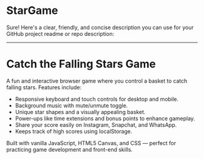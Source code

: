 # StarGame
Sure! Here's a clear, friendly, and concise description you can use for your GitHub project readme or repo description:

---

# Catch the Falling Stars Game

A fun and interactive browser game where you control a basket to catch falling stars. Features include:

* Responsive keyboard and touch controls for desktop and mobile.
* Background music with mute/unmute toggle.
* Unique star shapes and a visually appealing basket.
* Power-ups like time extensions and bonus points to enhance gameplay.
* Share your score easily on Instagram, Snapchat, and WhatsApp.
* Keeps track of high scores using localStorage.

Built with vanilla JavaScript, HTML5 Canvas, and CSS — perfect for practicing game development and front-end skills.

